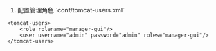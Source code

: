 

1. 配置管理角色 \`conf/tomcat-users.xml\`

```
<tomcat-users>
    <role rolename="manager-gui"/>
    <user username="admin" password="admin" roles="manager-gui"/>
</tomcat-users>
```



